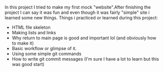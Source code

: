 In this project I tried to make my first mock "website".After finishing the project I can say it was fun and even though it was fairly "simple" site i learned some new things.
Things i practiced or learned during this project:

- HTML file skeleton
- Making lists and links
- Why return to main page is good and important lol (and obviously how to make it)
- Basic workflow or glimpse of it.
- Using some simple git commands
- How to write git commit messages (I'm sure I have a lot to learn but this was good start)
